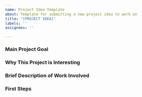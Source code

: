 ```yaml
---
name: Project Idea Template
about: Template for submitting a new project idea to work on
title: "[PROJECT IDEA]"
labels: ''
assignees: ''

---
```


### Main Project Goal
<!--- Enter 1-2 sentences with the primary idea behind project -->

### Why This Project is Interesting
<!--- Another 1-2 sentences about what makes this idea unique, powerful, or fun to work on -->

### Brief Description of Work Involved
<!--- Summarize the workflow that you imagine for doing something like this:  tools involved, major steps, etc -->

### First Steps
<!-- Give interested onlookers a few calls to action they could take to get going if they wanted to break ground on the project -->
